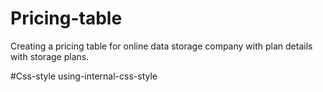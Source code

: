 # Pricing-table
Creating a pricing table for online data storage company with plan details with storage plans.
<br>

#Css-style
using-internal-css-style
<br>


